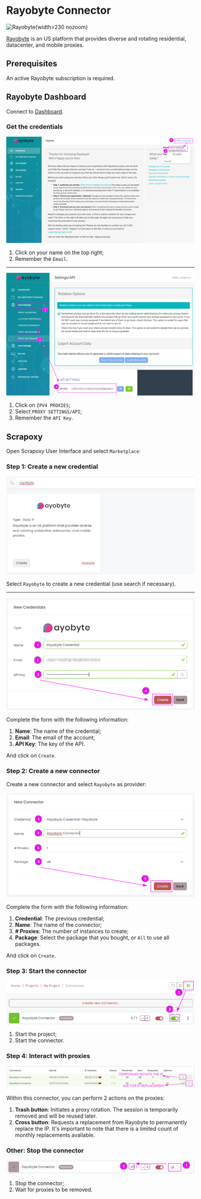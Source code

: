 # Rayobyte Connector

![Rayobyte](/assets/images/rayobyte.svg){width=230 nozoom}

[Rayobyte](https://billing.rayobyte.com/hosting/aff.php?aff=2444&redirectTo=https://rayobyte.com) is an US platform that provides diverse and rotating residential, datacenter, and mobile proxies.


## Prerequisites

An active Rayobyte subscription is required.


## Rayobyte Dashboard

Connect to [Dashboard](https://billing.rayobyte.com/hosting/aff.php?aff=2444&redirectTo=https://rayobyte.com/proxy/dashboard).


### Get the credentials

![Rayobyte Email](rayobyte_email.png)

1. Click on your name on the top right;
2. Remember the `Email`.

---

![Rayobyte Key](rayobyte_key.png)

1. Click on `IPV4 PROXIES`;
2. Select `PROXY SETTINGS/API`;
3. Remember the `API Key`.


## Scrapoxy

Open Scrapoxy User Interface and select `Marketplace`:


### Step 1: Create a new credential

![Credential Select](spx_credential_select.png)

Select `Rayobyte` to create a new credential (use search if necessary).


---

![Credential Form](spx_credential_create.png)

Complete the form with the following information:
1. **Name**: The name of the credential;
2. **Email**: The email of the account;
3. **API Key**: The key of the API.

And click on `Create`.


### Step 2: Create a new connector

Create a new connector and select `Rayobyte` as provider:

![Connector Create](spx_connector_create.png)

Complete the form with the following information:
1. **Credential**: The previous credential;
2. **Name**: The name of the connector;
3. **# Proxies**: The number of instances to create;
4. **Package**: Select the package that you bought, or `All` to use all packages.

And click on `Create`.


### Step 3: Start the connector

![Connector Start](spx_connector_start.png)

1. Start the project;
2. Start the connector.


### Step 4: Interact with proxies

![SPX Proxies](spx_proxies.png)

Within this connector, you can perform 2 actions on the proxies:
1. **Trash button**: Initiates a proxy rotation. The session is temporarily removed and will be reused later.
2. **Cross button**: Requests a replacement from Rayobyte to permanently replace the IP. It's important to note that there is a limited count of monthly replacements available.


### Other: Stop the connector

![Connector Stop](spx_connector_stop.png)

1. Stop the connector;
2. Wait for proxies to be removed.
